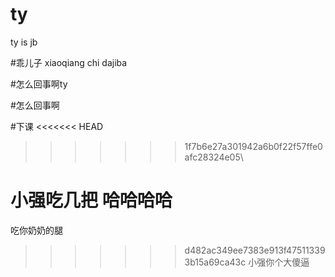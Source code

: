 # ty

ty is jb

#乖儿子
xiaoqiang chi dajiba

#怎么回事啊ty

#怎么回事啊

#下课
<<<<<<< HEAD
>>>>>>> 1f7b6e27a301942a6b0f22f57ffe0afc28324e05\

小强吃几把 哈哈哈哈
=======

吃你奶奶的腿
>>>>>>> d482ac349ee7383e913f475113393b15a69ca43c
小强你个大傻逼
